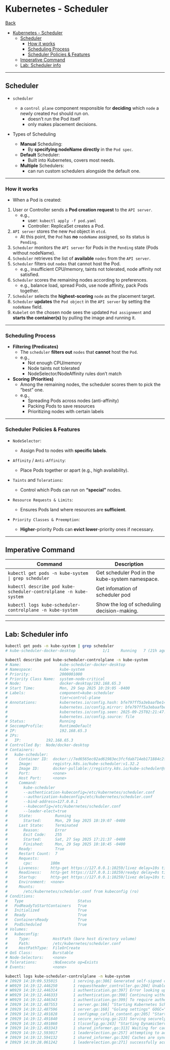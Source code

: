 # Kubernetes - Scheduler

[Back](../../index.md)

- [Kubernetes - Scheduler](#kubernetes---scheduler)
  - [Scheduler](#scheduler)
    - [How it works](#how-it-works)
    - [Scheduling Process](#scheduling-process)
    - [Scheduler Policies \& Features](#scheduler-policies--features)
  - [Imperative Command](#imperative-command)
  - [Lab: Scheduler info](#lab-scheduler-info)

---

## Scheduler

- `scheduler`

  - a `control plane` component responsible for **deciding** which `node` a newly created `Pod` should run on.
    - doesn’t run the Pod itself
    - only makes placement decisions.

- Types of Scheduling
  - **Manual** Scheduling:
    - By **specifying nodeName directly** in the `Pod spec`.
  - **Default** Scheduler:
    - Built into Kubernetes, covers most needs.
  - **Multiple** Schedulers:
    - can run custom schedulers alongside the default one.

---

### How it works

- When a Pod is created:

1. User or Controller sends a **Pod creation request** to the `API server`.
   - e.g.,
     - user: `kubectl apply -f pod.yaml`
     - Controller: ReplicaSet creates a Pod.
2. `API server` stores the new `Pod` object in `etcd`.
   - At this point, the `Pod` has **no** `nodeName` assigned, so its status is `Pending`.
3. `Scheduler` monitors the `API server` for Pods in the `Pending` state (Pods without nodeName).
4. `Scheduler` retrieves the list of **available** `nodes` from the `API server`.
5. `Scheduler` filters out `nodes` that cannot host the Pod.
   - e.g., insufficient CPU/memory, taints not tolerated, node affinity not satisfied.
6. `Scheduler` scores the remaining nodes according to preferences.
   - e.g., balance load, spread Pods, use node affinity, pack Pods together.
7. `Scheduler` selects the **highest-scoring** `node` as the placement target.
8. `Scheduler` **updates** the `Pod object` in the `API server` by setting the `nodeName` field.
9. `Kubelet` on the chosen node sees the updated `Pod assignment` and **starts the container(s)** by pulling the image and running it.

---

### Scheduling Process

- **Filtering (Predicates)**
  - The `scheduler` **filters out** `nodes` that **cannot** host the `Pod`.
  - e.g.,
    - Not enough CPU/memory
    - Node taints not tolerated
    - NodeSelector/NodeAffinity rules don’t match
- **Scoring (Priorities)**
  - Among the remaining nodes, the scheduler scores them to pick the “best” one.
  - e.g.,
    - Spreading Pods across nodes (anti-affinity)
    - Packing Pods to save resources
    - Prioritizing nodes with certain labels

---

### Scheduler Policies & Features

- `NodeSelector`:

  - Assign Pod to nodes with **specific labels**.

- `Affinity` / `Anti-Affinity`:

  - Place Pods together or apart (e.g., high availability).

- `Taints` and `Tolerations`:

  - Control which Pods can run on **“special”** nodes.

- `Resource Requests & Limits`:

  - Ensures Pods land where resources are **sufficient**.

- `Priority Classes & Preemption`:
  - **Higher**-priority Pods can **evict** **lower**-priority ones if necessary.

---

## Imperative Command

| Command                                                           | Description                                     |
| ----------------------------------------------------------------- | ----------------------------------------------- |
| `kubectl get pods -n kube-system \| grep scheduler`               | Get scheduler Pod in the kube-system namespace. |
| `kubectl describe pod kube-scheduler-controlplane -n kube-system` | Get infomation of scheduler pod                 |
| `kubectl logs kube-scheduler-controlplane -n kube-system`         | Show the log of scheduling decision-making.     |

---

## Lab: Scheduler info

```sh
kubectl get pods -n kube-system | grep scheduler
# kube-scheduler-docker-desktop            1/1     Running   7 (21h ago)    5d9h

kubectl describe pod kube-scheduler-controlplane -n kube-system
# Name:                 kube-scheduler-docker-desktop
# Namespace:            kube-system
# Priority:             2000001000
# Priority Class Name:  system-node-critical
# Node:                 docker-desktop/192.168.65.3
# Start Time:           Mon, 29 Sep 2025 10:19:05 -0400
# Labels:               component=kube-scheduler
#                       tier=control-plane
# Annotations:          kubernetes.io/config.hash: bfe797ff5a3ebaafbe14820f2b118e22
#                       kubernetes.io/config.mirror: bfe797ff5a3ebaafbe14820f2b118e22
#                       kubernetes.io/config.seen: 2025-09-25T02:21:47.740404014Z
#                       kubernetes.io/config.source: file
# Status:               Running
# SeccompProfile:       RuntimeDefault
# IP:                   192.168.65.3
# IPs:
#   IP:           192.168.65.3
# Controlled By:  Node/docker-desktop
# Containers:
#   kube-scheduler:
#     Container ID:  docker://7ed6565ec02ad61983ec3fcfdab714eb171884c2f10087751bd2eb60163c3057
#     Image:         registry.k8s.io/kube-scheduler:v1.32.2
#     Image ID:      docker-pullable://registry.k8s.io/kube-scheduler@sha256:45710d74cfd5aa10a001d0cf81747b77c28617444ffee0503d12f1dcd7450f76
#     Port:          <none>
#     Host Port:     <none>
#     Command:
#       kube-scheduler
#       --authentication-kubeconfig=/etc/kubernetes/scheduler.conf
#       --authorization-kubeconfig=/etc/kubernetes/scheduler.conf
#       --bind-address=127.0.0.1
#       --kubeconfig=/etc/kubernetes/scheduler.conf
#       --leader-elect=true
#     State:          Running
#       Started:      Mon, 29 Sep 2025 10:19:07 -0400
#     Last State:     Terminated
#       Reason:       Error
#       Exit Code:    255
#       Started:      Sat, 27 Sep 2025 17:21:37 -0400
#       Finished:     Mon, 29 Sep 2025 10:18:45 -0400
#     Ready:          True
#     Restart Count:  7
#     Requests:
#       cpu:        100m
#     Liveness:     http-get https://127.0.0.1:10259/livez delay=10s timeout=15s period=10s #success=1 #failure=8
#     Readiness:    http-get https://127.0.0.1:10259/readyz delay=0s timeout=15s period=1s #success=1 #failure=3
#     Startup:      http-get https://127.0.0.1:10259/livez delay=10s timeout=15s period=10s #success=1 #failure=24
#     Environment:  <none>
#     Mounts:
#       /etc/kubernetes/scheduler.conf from kubeconfig (ro)
# Conditions:
#   Type                        Status
#   PodReadyToStartContainers   True
#   Initialized                 True
#   Ready                       True
#   ContainersReady             True
#   PodScheduled                True
# Volumes:
#   kubeconfig:
#     Type:          HostPath (bare host directory volume)
#     Path:          /etc/kubernetes/scheduler.conf
#     HostPathType:  FileOrCreate
# QoS Class:         Burstable
# Node-Selectors:    <none>
# Tolerations:       :NoExecute op=Exists
# Events:            <none>

kubectl logs kube-scheduler-controlplane -n kube-system
# I0929 14:19:09.535015       1 serving.go:386] Generated self-signed cert in-memory
# W0929 14:19:12.446250       1 requestheader_controller.go:204] Unable to get configmap/extension-apiserver-authentication in kube-system.  Usually fixed by 'kubectl create rolebinding -n kube-system ROLEBINDING_NAME --role=extension-apiserver-authentication-reader --serviceaccount=YOUR_NS:YOUR_SA'
# W0929 14:19:12.446314       1 authentication.go:397] Error looking up in-cluster authentication configuration: configmaps "extension-apiserver-authentication" is forbidden: User "system:kube-scheduler" cannot get resource "configmaps" in API group "" in the namespace "kube-system"
# W0929 14:19:12.446333       1 authentication.go:398] Continuing without authentication configuration. This may treat all requests as anonymous.
# W0929 14:19:12.446343       1 authentication.go:399] To require authentication configuration lookup to succeed, set --authentication-tolerate-lookup-failure=false
# I0929 14:19:12.487553       1 server.go:166] "Starting Kubernetes Scheduler" version="v1.32.2"
# I0929 14:19:12.487596       1 server.go:168] "Golang settings" GOGC="" GOMAXPROCS="" GOTRACEBACK=""
# I0929 14:19:12.491828       1 configmap_cafile_content.go:205] "Starting controller" name="client-ca::kube-system::extension-apiserver-authentication::client-ca-file"
# I0929 14:19:12.491840       1 secure_serving.go:213] Serving securely on 127.0.0.1:10259
# I0929 14:19:12.491860       1 tlsconfig.go:243] "Starting DynamicServingCertificateController"
# I0929 14:19:12.493343       1 shared_informer.go:313] Waiting for caches to sync for client-ca::kube-system::extension-apiserver-authentication::client-ca-file
# I0929 14:19:12.593017       1 leaderelection.go:257] attempting to acquire leader lease kube-system/kube-scheduler...
# I0929 14:19:12.594132       1 shared_informer.go:320] Caches are synced for client-ca::kube-system::extension-apiserver-authentication::client-ca-file
# I0929 14:19:28.061242       1 leaderelection.go:271] successfully acquired lease kube-system/kube-scheduler
```